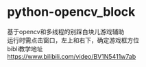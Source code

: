 # python-opencv_block
基于opencv和多线程的别踩白块儿游戏辅助  
运行时需点击窗口，左上和右下，确定游戏框方位  
bibli教学地址  
https://www.bilibili.com/video/BV1N5411w7ab
